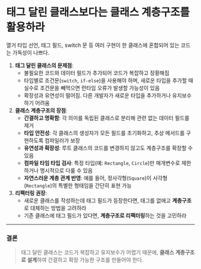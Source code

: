 # 태그 달린 클래스보다는 클래스 계층구조를 활용하라

열거 타입 선언, 태그 필드, switch 문 등  여러 구현이 한 클래스에 혼합되어 있는 코드는 가독성이 나쁘다.

1. **태그 달린 클래스의 문제점**:
   - 불필요한 코드와 데이터 필드가 추가되어 코드가 복잡하고 장황해짐
   - 타입별로 조건문(`switch`, `if-else`)을 사용해야 하며, 새로운 타입을 추가할 때 실수로 조건문을 빼먹으면 런타임 오류가 발생할 가능성이 있음
   - 확장성과 유연성이 떨어짐. 다른 개발자가 새로운 타입을 추가하거나 유지보수하기 어려움
2. **클래스 계층구조의 장점**:
   - **간결하고 명확함**: 각 의미를 독립된 클래스로 분리해 관련 없는 데이터 필드를 제거
   - **타입 안전성**: 각 클래스의 생성자가 모든 필드를 초기화하고, 추상 메서드를 구현하도록 컴파일러가 보장
   - **유연성과 확장성**: 루트 클래스의 코드를 변경하지 않고도 계층구조를 확장할 수 있음
   - **컴파일 타임 타입 검사**: 특정 타입(예: `Rectangle`, `Circle`)만 매개변수로 제한하거나 명시적으로 다룰 수 있음
   - **자연스러운 계층 관계 반영**: 예를 들어, 정사각형(`Square`)이 사각형(`Rectangle`)의 특별한 형태임을 간단히 표현 가능
3. **리팩터링 권장**:
   - 새로운 클래스를 작성하는데 태그 필드가 등장한다면, 태그를 없애고 **계층구조**로 대체하는 방법을 고려하라
   - 기존 클래스에 태그 필드가 있다면, **계층구조로 리팩터링**하는 것을 고민하라

---

### **결론**

> 태그 달린 클래스는 코드가 복잡하고 유지보수가 어렵기 때문에, **클래스 계층구조로 설계**하여 간결하고 확장 가능한 구조를 만들어야 한다.
>